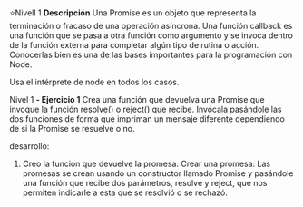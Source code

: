 ⭐Nivell 1
**Descripción**
Una Promise es un objeto que representa la terminación o fracaso de una operación asíncrona. Una función callback es una función que se pasa a otra función como argumento y se invoca dentro de la función externa para completar algún tipo de rutina o acción. Conocerlas bien es una de las bases importantes para la programación con Node.


Usa el intérprete de node en todos los casos.

Nivel 1
**- Ejercicio 1**
Crea una función que devuelva una Promise que invoque la función resolve() o reject() que recibe. Invócala pasándole las dos funciones de forma que impriman un mensaje diferente dependiendo de si la Promise se resuelve o no.
 
 desarrollo:

 1) Creo la funcion que devuelve la promesa:
Crear una promesa:
Las promesas se crean usando un constructor llamado Promise y pasándole una función que recibe dos parámetros, resolve y reject, que nos permiten indicarle a esta que se resolvió o se rechazó.